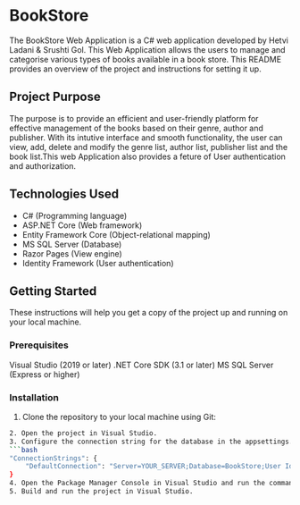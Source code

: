 # BookStore
The BookStore Web Application is a C# web application developed by Hetvi Ladani & Srushti Gol. This Web Application allows the users to manage and categorise various types of books available in a book store. This README provides an overview of the project and instructions for setting it up.

## Project Purpose
The purpose is to provide an efficient and user-friendly platform for effective management of the books based on their genre, author and publisher. With its intutive interface and smooth functionality, the user can view, add, delete and modify the genre list, author list, publisher list and the book list.This web Application also provides a feture of User authentication and authorization.

## Technologies Used
- C# (Programming language)
- ASP.NET Core (Web framework)
- Entity Framework Core (Object-relational mapping)
- MS SQL Server (Database)
- Razor Pages (View engine)
- Identity Framework (User authentication)

## Getting Started
These instructions will help you get a copy of the project up and running on your local machine.

### Prerequisites
Visual Studio (2019 or later)
.NET Core SDK (3.1 or later)
MS SQL Server (Express or higher)

### Installation
1. Clone the repository to your local machine using Git:
```bash git clone https://github.com/lhetvi/BookStore.git
2. Open the project in Visual Studio.
3. Configure the connection string for the database in the appsettings.json file:
```bash
"ConnectionStrings": {
    "DefaultConnection": "Server=YOUR_SERVER;Database=BookStore;User Id=YOUR_USERNAME;Password=YOUR_PASSWORD;"
}
4. Open the Package Manager Console in Visual Studio and run the commands to apply migrations and create the database.
5. Build and run the project in Visual Studio.
